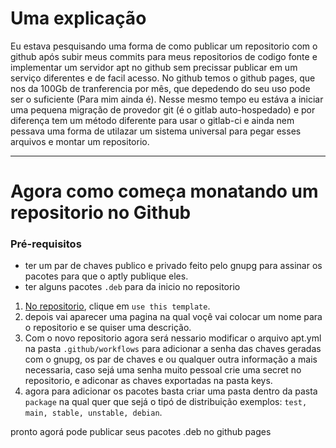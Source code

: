 # Uma explicação

Eu estava pesquisando uma forma de como publicar um repositorio com o github após subir meus commits para meus repositorios de codigo fonte e implementar um servidor apt no github sem precissar publicar em um serviço diferentes e de facil acesso. No github temos o github pages, que nos da 100Gb de tranferencia por mês, que depedendo do seu uso pode ser o suficiente (Para mim ainda é). Nesse mesmo tempo eu estáva a iniciar uma pequena migração de provedor git (é o gitlab auto-hospedado) e por diferença tem um método diferente para usar o gitlab-ci e ainda nem pessava uma forma de utilazar um sistema universal para pegar esses arquivos e montar um repositorio.

----

# Agora como começa monatando um repositorio no Github


 ### Pré-requisitos

   - ter um par de chaves publico e privado feito pelo gnupg para assinar os pacotes para que o aptly publique eles.
   - ter alguns pacotes `.deb` para da inicio no repositorio

1. [No repositorio](https://github.com/Sirherobrine23/apt-repository-template-for-publish-with-Github-pages), clique em `use this template`.
2. depois vai aparecer uma pagina na qual voçê vai colocar um nome para o repositorio e se quiser uma descrição.
3. Com o novo repositorio agora será nessario modificar o arquivo apt.yml na pasta `.github/workflows` para adicionar a senha das chaves geradas com o gnupg, os par de chaves e ou qualquer  outra informação a mais necessaria, caso sejá uma senha muito pessoal crie uma secret no repositorio, e adiconar as chaves exportadas na pasta keys.
4. agora para adicionar os pacotes basta criar uma pasta dentro da pasta `package` na qual quer que sejá o tipó de distribuição exemplos: `test, main, stable, unstable, debian`.

pronto agorá pode publicar seus pacotes .deb no github pages
